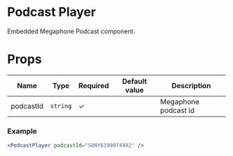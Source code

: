 # Podcast Player

Embedded Megaphone Podcast component.

<!-- STORY -->

# Props
| Name | Type | Required | Default value | Description
|------|------|----------|---------------|------------
| podcastId | `string` | ✓ | | Megaphone podcast id

### Example

```jsx
<PodcastPlayer podcastId="SONY6199074492" />
```
